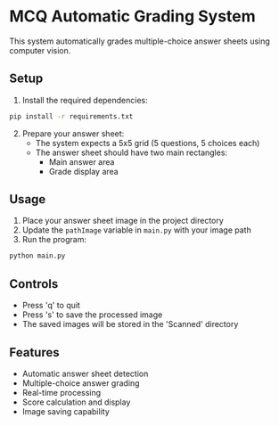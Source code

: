 # MCQ Automatic Grading System

This system automatically grades multiple-choice answer sheets using computer vision.

## Setup

1. Install the required dependencies:
```bash
pip install -r requirements.txt
```

2. Prepare your answer sheet:
   - The system expects a 5x5 grid (5 questions, 5 choices each)
   - The answer sheet should have two main rectangles:
     - Main answer area
     - Grade display area

## Usage

1. Place your answer sheet image in the project directory
2. Update the `pathImage` variable in `main.py` with your image path
3. Run the program:
```bash
python main.py
```

## Controls

- Press 'q' to quit
- Press 's' to save the processed image
- The saved images will be stored in the 'Scanned' directory

## Features

- Automatic answer sheet detection
- Multiple-choice answer grading
- Real-time processing
- Score calculation and display
- Image saving capability

